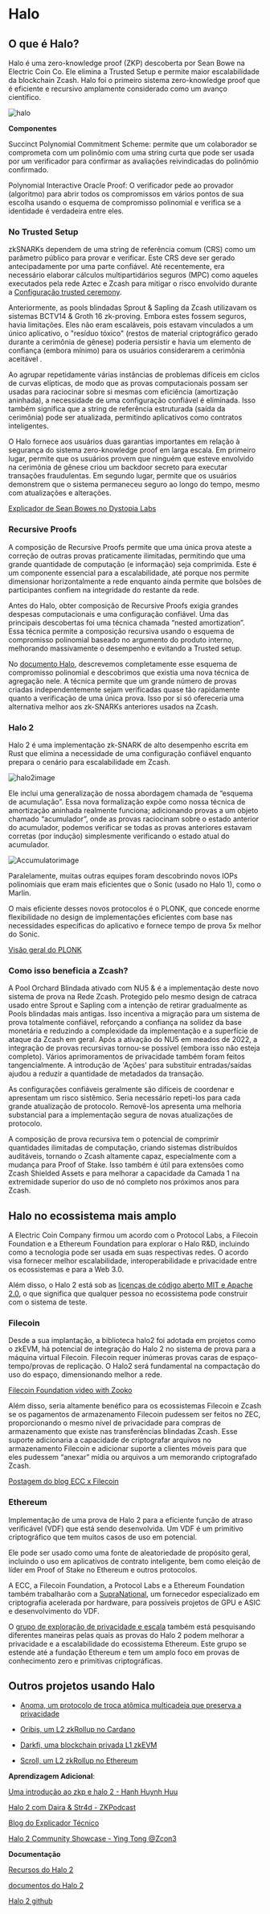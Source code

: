 # Halo


## O que é Halo?

Halo é uma zero-knowledge proof (ZKP) descoberta por Sean Bowe na Electric Coin Co. Ele elimina a Trusted Setup e permite maior escalabilidade da blockchain Zcash. Halo foi o primeiro sistema zero-knowledge proof que é eficiente e recursivo amplamente considerado como um avanço científico.

![halo](https://electriccoin.co/wp-content/uploads/2021/01/Halo-on-Z-1440x720.png "halo")


**Componentes**

Succinct Polynomial Commitment Scheme: permite que um colaborador se comprometa com um polinômio com uma string curta que pode ser usada por um verificador para confirmar as avaliações reivindicadas do polinômio confirmado.

Polynomial Interactive Oracle Proof: O verificador pede ao provador (algoritmo) para abrir todos os compromissos em vários pontos de sua escolha usando o esquema de compromisso polinomial e verifica se a identidade é verdadeira entre eles.


### No Trusted Setup

zkSNARKs dependem de uma string de referência comum (CRS) como um parâmetro público para provar e verificar. Este CRS deve ser gerado antecipadamente por uma parte confiável. Até recentemente, era necessário elaborar cálculos multipartidários seguros (MPC) como aqueles executados pela rede Aztec e Zcash para mitigar o risco envolvido durante a [Configuração trusted ceremony](https://zkproof.org/2021/06/30/setup-cerimônias/amp/).

Anteriormente, as pools blindadas Sprout & Sapling da Zcash utilizavam os sistemas BCTV14 & Groth 16 zk-proving. Embora estes fossem seguros, havia limitações. Eles não eram escaláveis, pois estavam vinculados a um único aplicativo, o "resíduo tóxico" (restos de material criptográfico gerado durante a cerimônia de gênese) poderia persistir e havia um elemento de confiança (embora mínimo) para os usuários considerarem a cerimônia aceitável .

Ao agrupar repetidamente várias instâncias de problemas difíceis em ciclos de curvas elípticas, de modo que as provas computacionais possam ser usadas para raciocinar sobre si mesmas com eficiência (amortização aninhada), a necessidade de uma configuração confiável é eliminada. Isso também significa que a string de referência estruturada (saída da cerimônia) pode ser atualizada, permitindo aplicativos como contratos inteligentes.

O Halo fornece aos usuários duas garantias importantes em relação à segurança do sistema zero-knowledge proof em larga escala. Em primeiro lugar, permite que os usuários provem que ninguém que esteve envolvido na cerimônia de gênese criou um backdoor secreto para executar transações fraudulentas. Em segundo lugar, permite que os usuários demonstrem que o sistema permaneceu seguro ao longo do tempo, mesmo com atualizações e alterações.

[Explicador de Sean Bowes no Dystopia Labs](https://www.youtube.com/watch?v=KdkVTEHUxgo)
 


### Recursive Proofs

A composição de Recursive Proofs permite que uma única prova ateste a correção de outras provas praticamente ilimitadas, permitindo que uma grande quantidade de computação (e informação) seja comprimida. Este é um componente essencial para a escalabilidade, até porque nos permite dimensionar horizontalmente a rede enquanto ainda permite que bolsões de participantes confiem na integridade do restante da rede.

Antes do Halo, obter composição de Recursive Proofs exigia grandes despesas computacionais e uma configuração confiável. Uma das principais descobertas foi uma técnica chamada “nested amortization”. Essa técnica permite a composição recursiva usando o esquema de compromisso polinomial baseado no argumento do produto interno, melhorando massivamente o desempenho e evitando a Trusted setup.

No [documento Halo](https://eprint.iacr.org/2019/1021.pdf), descrevemos completamente esse esquema de compromisso polinomial e descobrimos que existia uma nova técnica de agregação nele. A técnica permite que um grande número de provas criadas independentemente sejam verificadas quase tão rapidamente quanto a verificação de uma única prova. Isso por si só ofereceria uma alternativa melhor aos zk-SNARKs anteriores usados ​​na Zcash.


### Halo 2

Halo 2 é uma implementação zk-SNARK de alto desempenho escrita em Rust que elimina a necessidade de uma configuração confiável enquanto prepara o cenário para escalabilidade em Zcash.

![halo2image](https://electriccoin.co/wp-content/uploads/2020/09/Halo-puzzle-03-1024x517.jpg "halo2")

Ele inclui uma generalização de nossa abordagem chamada de “esquema de acumulação”. Essa nova formalização expõe como nossa técnica de amortização aninhada realmente funciona; adicionando provas a um objeto chamado “acumulador”, onde as provas raciocinam sobre o estado anterior do acumulador, podemos verificar se todas as provas anteriores estavam corretas (por indução) simplesmente verificando o estado atual do acumulador.

![Accumulatorimage](https://i.imgur.com/l4HrYgE.png "acumulador")

Paralelamente, muitas outras equipes foram descobrindo novos IOPs polinomiais que eram mais eficientes que o Sonic (usado no Halo 1), como o Marlin.

O mais eficiente desses novos protocolos é o PLONK, que concede enorme flexibilidade no design de implementações eficientes com base nas necessidades específicas do aplicativo e fornece tempo de prova 5x melhor do Sonic.

[Visão geral do PLONK](https://www.youtube.com/watch?v=P1JeN30RdwQ)


### Como isso beneficia a Zcash?

A Pool Orchard Blindada ativado com NU5 & é a implementação deste novo sistema de prova na Rede Zcash. Protegido pelo mesmo design de catraca usado entre Sprout e Sapling com a intenção de retirar gradualmente as Pools blindadas mais antigas. Isso incentiva a migração para um sistema de prova totalmente confiável, reforçando a confiança na solidez da base monetária e reduzindo a complexidade da implementação e a superfície de ataque da Zcash em geral. Após a ativação do NU5 em meados de 2022, a integração de provas recursivas tornou-se possível (embora isso não esteja completo). Vários aprimoramentos de privacidade também foram feitos tangencialmente. A introdução de 'Ações' para substituir entradas/saídas ajudou a reduzir a quantidade de metadados da transação.

As configurações confiáveis ​​geralmente são difíceis de coordenar e apresentam um risco sistêmico. Seria necessário repeti-los para cada grande atualização de protocolo. Removê-los apresenta uma melhoria substancial para a implementação segura de novas atualizações de protocolo.

A composição de prova recursiva tem o potencial de comprimir quantidades ilimitadas de computação, criando sistemas distribuídos auditáveis, tornando o Zcash altamente capaz, especialmente com a mudança para Proof of Stake. Isso também é útil para extensões como Zcash Shielded Assets e para melhorar a capacidade da Camada 1 na extremidade superior do uso de nó completo nos próximos anos para Zcash.


## Halo no ecossistema mais amplo

A Electric Coin Company firmou um acordo com o Protocol Labs, a Filecoin Foundation e a Ethereum Foundation para explorar o Halo R&D, incluindo como a tecnologia pode ser usada em suas respectivas redes. O acordo visa fornecer melhor escalabilidade, interoperabilidade e privacidade entre os ecossistemas e para a Web 3.0.

Além disso, o Halo 2 está sob as [licenças de código aberto MIT e Apache 2.0](https://github.com/zcash/halo2#readme), o que significa que qualquer pessoa no ecossistema pode construir com o sistema de teste.

### Filecoin

Desde a sua implantação, a biblioteca halo2 foi adotada em projetos como o zkEVM, há potencial de integração do Halo 2 no sistema de prova para a máquina virtual Filecoin. Filecoin requer inúmeras provas caras de espaço-tempo/provas de replicação. O Halo2 será fundamental na compactação do uso do espaço, dimensionando melhor a rede.

[Filecoin Foundation video with Zooko](https://www.youtube.com/watch?v=t4XOdagc9xw)

Além disso, seria altamente benéfico para os ecossistemas Filecoin e Zcash se os pagamentos de armazenamento Filecoin pudessem ser feitos no ZEC, proporcionando o mesmo nível de privacidade para compras de armazenamento que existe nas transferências blindadas Zcash. Esse suporte adicionaria a capacidade de criptografar arquivos no armazenamento Filecoin e adicionar suporte a clientes móveis para que eles pudessem “anexar” mídia ou arquivos a um memorando criptografado Zcash.

[Postagem do blog ECC x Filecoin](https://electriccoin.co/blog/ethereum-zcash-filecoin-collab/)

### Ethereum

Implementação de uma prova de Halo 2 para a eficiente função de atraso verificável (VDF) que está sendo desenvolvida. Um VDF é um primitivo criptográfico que tem muitos casos de uso em potencial.

Ele pode ser usado como uma fonte de aleatoriedade de propósito geral, incluindo o uso em aplicativos de contrato inteligente, bem como eleição de líder em Proof of Stake no Ethereum e outros protocolos.

A ECC, a Filecoin Foundation, a Protocol Labs e a Ethereum Foundation também trabalharão com a [SupraNational](https://www.supranational.net/), um fornecedor especializado em criptografia acelerada por hardware, para possíveis projetos de GPU e ASIC e desenvolvimento do VDF.

O [grupo de exploração de privacidade e escala](https://appliedzkp.org/) também está pesquisando diferentes maneiras pelas quais as provas do Halo 2 podem melhorar a privacidade e a escalabilidade do ecossistema Ethereum. Este grupo se estende até a fundação Ethereum e tem um amplo foco em provas de conhecimento zero e primitivas criptográficas.

## Outros projetos usando Halo

+ [Anoma, um protocolo de troca atômica multicadeia que preserva a privacidade](https://anoma.net/blog/an-introduction-to-zk-snark-plonkup)

+ [Oribis, um L2 zkRollup no Cardano](https://docs.orbisprotocol.com/orbis/technology/halo-2)

+ [Darkfi, uma blockchain privada L1 zkEVM](https://darkrenaissance.github.io/darkfi/architecture/architecture.html)

+ [Scroll, um L2 zkRollup no Ethereum](https://scroll.mirror.xyz/nDAbJbSIJdQIWqp9kn8J0MVS4s6pYBwHmK7keidQs-k)


**Aprendizagem Adicional**:

[Uma introdução ao zkp e halo 2 - Hanh Huynh Huu](https://www.youtube.com/watch?v=jDHWJLjQ9oA)

[Halo 2 com Daira & Str4d - ZKPodcast](https://www.youtube.com/watch?v=-lZH8T5i-K4)

[Blog do Explicador Técnico](https://electriccoin.co/blog/technical-explainer-halo-on-zcash/)

[Halo 2 Community Showcase - Ying Tong @Zcon3](https://www.youtube.com/watch?v=JJi2TT2Ahp0)

**Documentação**

[Recursos do Halo 2](https://github.com/adria0/awesome-halo2)

[documentos do Halo 2](https://zcash.github.io/halo2/)

[Halo 2 github](https://github.com/zcash/halo2)



